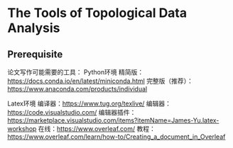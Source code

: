 # The Tools of Topological Data Analysis

## Prerequisite

论文写作可能需要的工具：
Python环境
精简版：https://docs.conda.io/en/latest/miniconda.html
完整版（推荐）：https://www.anaconda.com/products/individual

Latex环境
编译器：https://www.tug.org/texlive/
编辑器：https://code.visualstudio.com/
编辑器插件：https://marketplace.visualstudio.com/items?itemName=James-Yu.latex-workshop
在线：https://www.overleaf.com/
教程：https://www.overleaf.com/learn/how-to/Creating_a_document_in_Overleaf
